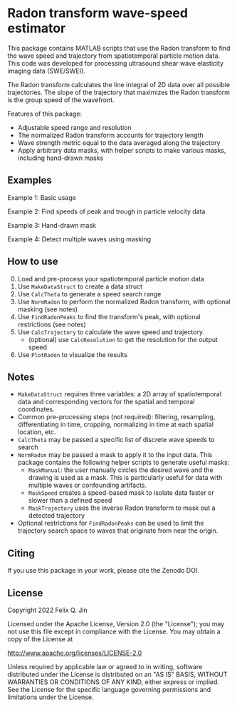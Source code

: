 # Radon transform wave-speed estimator
This package contains MATLAB scripts that use the Radon transform to find the wave speed and trajectory from spatiotemporal particle motion data.
This code was developed for processing ultrasound shear wave elasticity imaging data (SWE/SWEI).

The Radon transform calculates the line integral of 2D data over all possible trajectories.
The slope of the trajectory that maximizes the Radon transform is the group speed of the wavefront.

Features of this package:
* Adjustable speed range and resolution
* The normalized Radon transform accounts for trajectory length
* Wave strength metric equal to the data averaged along the trajectory
* Apply arbitrary data masks, with helper scripts to make various masks, including hand-drawn masks


## Examples
Example 1: Basic usage

Example 2: Find speeds of peak and trough in particle velocity data

Example 3: Hand-drawn mask

Example 4: Detect multiple waves using masking


## How to use
0. Load and pre-process your spatiotemporal particle motion data
1. Use `MakeDataStruct` to create a data struct 
2. Use `CalcTheta` to generate a speed search range 
3. Use `NormRadon` to perform the normalized Radon transform, with optional masking (see notes) 
4. Use `FindRadonPeaks` to find the transform's peak, with optional restrictions (see notes)
5. Use `CalcTrajectory` to calculate the wave speed and trajectory.
   * (optional) use `CalcResolution` to get the resolution for the output speed
6. Use `PlotRadon` to visualize the results


## Notes
* `MakeDataStruct` requires three variables: a 2D array of spatiotemporal data and corresponding vectors for the spatial and temporal coordinates.
* Common pre-processing steps (not required): filtering, resampling, differentiating in time, cropping, normalizing in time at each spatial location, etc.
* `CalcTheta` may be passed a specific list of discrete wave speeds to search
* `NormRadon` may be passed a mask to apply it to the input data. This package contains the following helper scripts to generate useful masks:
  * `MaskManual`: the user manually circles the desired wave and the drawing is used as a mask. This is particularly useful for data with multiple waves or confounding artifacts.
  * `MaskSpeed` creates a speed-based mask to isolate data faster or slower than a defined speed
  * `MaskTrajectory` uses the inverse Radon transform to mask out a detected trajectory
* Optional restrictions for `FindRadonPeaks` can be used to limit the trajectory search space to waves that originate from near the origin.


## Citing
If you use this package in your work, please cite the Zenodo DOI.


## License
Copyright 2022 Felix Q. Jin

Licensed under the Apache License, Version 2.0 (the "License");
you may not use this file except in compliance with the License.
You may obtain a copy of the License at

   http://www.apache.org/licenses/LICENSE-2.0

Unless required by applicable law or agreed to in writing, software
distributed under the License is distributed on an "AS IS" BASIS,
WITHOUT WARRANTIES OR CONDITIONS OF ANY KIND, either express or implied.
See the License for the specific language governing permissions and
limitations under the License.